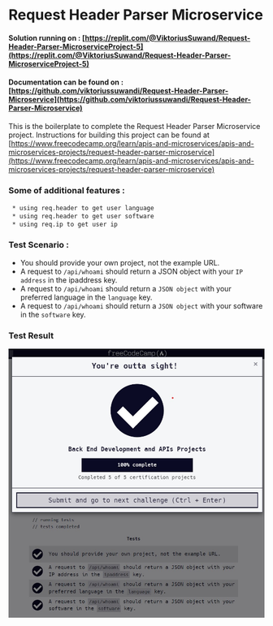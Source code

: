 # Request Header Parser Microservice
#### Solution running on : [https://replit.com/@ViktoriusSuwand/Request-Header-Parser-MicroserviceProject-5](https://replit.com/@ViktoriusSuwand/Request-Header-Parser-MicroserviceProject-5)

#### Documentation can be found on : [https://github.com/viktoriussuwandi/Request-Header-Parser-Microservice](https://github.com/viktoriussuwandi/Request-Header-Parser-Microservice)

This is the boilerplate to complete the Request Header Parser Microservice project. Instructions for building this project can be found at
[https://www.freecodecamp.org/learn/apis-and-microservices/apis-and-microservices-projects/request-header-parser-microservice](https://www.freecodecamp.org/learn/apis-and-microservices/apis-and-microservices-projects/request-header-parser-microservice)

###  Some of additional features :
     * using req.header to get user language
     * using req.header to get user software
     * using req.ip to get user ip

### Test Scenario :
- You should provide your own project, not the example URL.
- A request to `/api/whoami` should return a JSON object with your `IP address` in the ipaddress key.
- A request to `/api/whoami` should return a `JSON object` with your preferred language in the `language` key.
- A request to `/api/whoami` should return a `JSON object` with your software in the `software` key.

### Test Result
![complete](complete.jpg)
